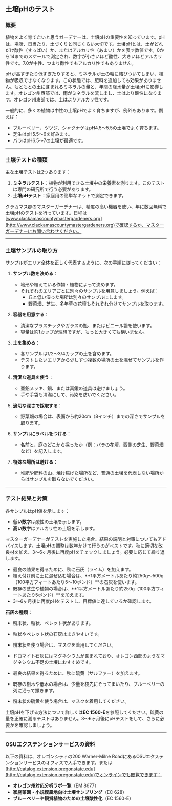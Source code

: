 ## 土壌pHのテスト

### 概要

植物をよく育てたいと思うガーデナーは、土壌pHの重要性を知っています。pHは、場所、日当たり、土づくりと同じくらい大切です。土壌pHとは、土がどれだけ酸性（すっぱい）か、またはアルカリ性（あまい）かを表す数値です。0から14までのスケールで測定され、数字が小さいほど酸性、大きいほどアルカリ性です。7.0が中性、つまり酸性でもアルカリ性でもありません。

pHが高すぎたり低すぎたりすると、ミネラルが土の粒に結びついてしまい、植物が吸収できなくなります。この状態では、肥料を追加しても効果がありません。もともとの土に含まれるミネラルの量と、年間の降水量が土壌pHに影響します。オレゴン州西部では、雨がミネラルを流し出し、土はより酸性になります。オレゴン州東部では、土はよりアルカリ性です。

一般的に、多くの植物は中性の土壌pHでよく育ちますが、例外もあります。例えば：

- ブルーベリー、ツツジ、シャクナゲはpH4.5〜5.5の土壌でよく育ちます。
- 芝生はpH5.5〜6を好みます。
- バラはpH6.5〜7の土壌が最適です。

---

### 土壌テストの種類

主な土壌テストは2つあります：

1. **ミネラルテスト**：植物が利用できる土壌中の栄養素を測ります。このテストは専門の研究所で行う必要があります。
2. **土壌pHテスト**：家庭用の簡単なキットで測定できます。

クラカマス郡のマスターガーデナーは、精度の高い機器を使い、年に数回無料で土壌pHのテストを行っています。日程は[www.clackamascountymastergardeners.org](http://www.clackamascountymastergardeners.org)で確認するか、マスターガーデナーにお問い合わせください。

---

### 土壌サンプルの取り方

サンプルがエリア全体を正しく代表するように、次の手順に従ってください：

1. **サンプル数を決める**：
   - 地形や植えている作物・植物によって決めます。
   - それぞれのエリアごとに別々のサンプルを用意しましょう。例えば：
     - 丘と低い湿った場所は別々のサンプルにします。
     - 野菜畑、芝生、多年草の花壇もそれぞれ分けてサンプルを取ります。

2. **容器を用意する**：
   - 清潔なプラスチックやガラスの瓶、またはビニール袋を使います。
   - 容量は約1カップが理想ですが、もっと大きくても構いません。

3. **土を集める**：
   - 各サンプルは1/2〜3/4カップの土を含めます。
   - テストしたいエリアから少しずつ複数の場所の土を混ぜてサンプルを作ります。

4. **清潔な道具を使う**：
   - 亜鉛メッキ、銅、または真鍮の道具は避けましょう。
   - 手や手袋も清潔にして、汚染を防いでください。

5. **適切な深さで採取する**：
   - 野菜畑の場合は、表面から約20cm（8インチ）までの深さでサンプルを取ります。

6. **サンプルにラベルをつける**：
   - 名前と、庭のどこから採ったか（例：バラの花壇、西側の芝生、野菜畑など）を記入します。

7. **特殊な場所は避ける**：
   - 堆肥や肥料の山、焼け焦げた場所など、普通の土壌を代表しない場所からはサンプルを取らないでください。

---

### テスト結果と対策

各サンプルはpH値を示します：

- **低い数字**は酸性の土壌を示します。
- **高い数字**はアルカリ性の土壌を示します。

マスターガーデナーがテストを実施した場合、結果の説明と対策についてもアドバイスします。土壌pHの調整は数年かけて行うのがベストです。秋に適切な改良材を加え、3〜6ヶ月後に再度pHをチェックしましょう。必要に応じて繰り返します。


- 最良の効果を得るために、秋に石灰（ライム）を加えます。
- 植え付け前に土に混ぜ込む場合は、**1平方メートルあたり約250g〜500g（100平方フィートあたり5〜10ポンド）**の石灰を使います。
- 既存の芝生や植物の場合は、**1平方メートルあたり約250g（100平方フィートあたり5ポンド）**を加えます。
- 3〜6ヶ月後に再度pHをテストし、目標値に達しているか確認します。

**石灰の種類：**

- 粉末状、粒状、ペレット状があります。
- 粒状やペレット状の石灰はまきやすいです。
- 粉末状を使う場合は、マスクを着用してください。
- ドロマイト石灰にはマグネシウムが含まれており、オレゴン西部のようなマグネシウム不足の土壌におすすめです。


- 最良の結果を得るために、秋に硫黄（サルファー）を加えます。
- 既存の樹木や低木の場合は、少量を枝先にそってまいたり、ブルーベリーの列に沿って撒きます。
- 粉末状の硫黄を使う場合は、マスクを着用してください。

土壌pHを下げる方法について詳しくは**EC 1560-E**を参照してください。硫黄の量を正確に測るテストはありません。3〜6ヶ月後にpHテストをして、さらに必要かを確認しましょう。

---

### OSUエクステンションサービスの資料

以下の資料は、オレゴンシティの200 Warner-Milne RoadにあるOSUエクステンションサービスのオフィスで入手できます。または[http://catalog.extension.oregonstate.edu](http://catalog.extension.oregonstate.edu)でオンラインでも閲覧できます：

- **オレゴン州対応分析ラボ一覧**（EM 8677）
- **家庭菜園・小規模農地向け土壌サンプリング**（EC 628）
- **ブルーベリーや観賞植物のための土壌酸性化**（EC 1560-E）
